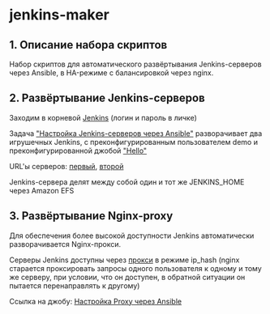 <h1>jenkins-maker</h1>

<h2>1. Описание набора скриптов</h2>
Набор скриптов для автоматического развёртывания Jenkins-серверов через Ansible, в HA-режиме с балансировкой через nginx.

<h2>2. Развёртывание Jenkins-серверов</h2>
Заходим в корневой <a href="http://jenkins0.abelyakov.me:8080">Jenkins</a> (логин и пароль в личке)

Задача <a href="http://jenkins0.abelyakov.me:8080/job/SetupJenkinses/">"Настройка Jenkins-серверов через Ansible"</a> разворачивает два игрушечных Jenkins, 
с преконфигурированным пользователем demo и преконфигурированной джобой <a href="http://jenkins1.abelyakov.me:8080/job/Hello">"Hello"</a>

URL'ы серверов: <a href="http://jenkins1.abelyakov.me:8080">первый</a>, <a href="http://jenkins2.abelyakov.me:8080">второй</a>

Jenkins-сервера делят между собой один и тот же JENKINS_HOME через Amazon EFS

<h2>3. Развёртывание Nginx-proxy</h2>

Для обеспечения более высокой доступности Jenkins автоматически разворачивается Nginx-прокси.

Серверы Jenkins доступны через <a href="jttp://jenkins-proxy.abelyakov.me">прокси</a> в режиме ip_hash (nginx старается проксировать запросы одного пользователя к одному и тому же серверу, при условии, что он доступен,
в обратной ситуации он пытается перенаправлять к другому)

Ссылка на джобу: <a href="http://jenkins0.abelyakov.me:8080/job/SetupProxies">Настройка Proxy через Ansible</a>
